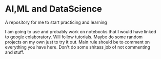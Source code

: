 # AI,ML and DataScience
A repository for me to start practicing and learning

I am going to use and probably work on notebooks that I would have linked to google colaboratory. Will follow tutorials.
Maybe do some random projects on my own just to try it out. 
Main rule should be to comment on everything you have here. Don't do some shitass job of not commenting and stuff.
